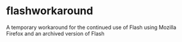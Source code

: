 # flashworkaround
A temporary workaround for the continued use of Flash using Mozilla Firefox and an archived version of Flash
